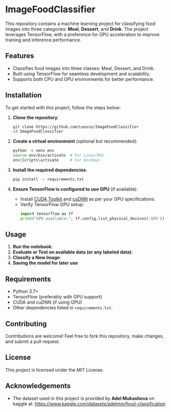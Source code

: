 # ImageFoodClassifier

This repository contains a machine learning project for classifying food images into three categories: **Meal**, **Dessert**, and **Drink**. The project leverages TensorFlow, with a preference for GPU acceleration to improve training and inference performance.

## Features
- Classifies food images into three classes: Meal, Dessert, and Drink.
- Built using TensorFlow for seamless development and scalability.
- Supports both CPU and GPU environments for better performance.

## Installation

To get started with this project, follow the steps below:

1. **Clone the repository**:
   ```bash
   git clone https://github.com/Leosce/ImageFoodClassifier
   cd ImageFoodClassifier
   ```

2. **Create a virtual environment** (optional but recommended):
   ```bash
   python -m venv env
   source env/bin/activate  # For Linux/Mac
   env\Scripts\activate     # For Windows
   ```

3. **Install the required dependencies**:
   ```bash
   pip install -r requirements.txt
   ```

4. **Ensure TensorFlow is configured to use GPU** (if available):
   - Install [CUDA Toolkit](https://developer.nvidia.com/cuda-toolkit) and [cuDNN](https://developer.nvidia.com/cudnn) as per your GPU specifications.
   - Verify TensorFlow GPU setup:
     ```python
     import tensorflow as tf
     print("GPU available:", tf.config.list_physical_devices('GPU'))
     ```

## Usage
   
1. **Run the notebook**:
2. **Evaluate or Test on available data (or any labeled data)**:
3. **Classify a New Image**:
4. **Saving the model for later use**

## Requirements
- Python 3.7+
- TensorFlow (preferably with GPU support)
- CUDA and cuDNN (if using GPU)
- Other dependencies listed in `requirements.txt`.

## Contributing
Contributions are welcome! Feel free to fork this repository, make changes, and submit a pull request. 

## License
This project is licensed under the MIT License.

## Acknowledgements
- The dataset used in this project is provided by **Adel Mukashova** on kaggle at: https://www.kaggle.com/datasets/adelmm/food-classification
